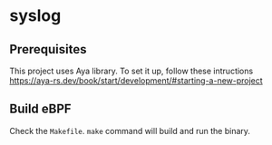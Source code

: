 # syslog

## Prerequisites

This project uses Aya library. To set it up, follow these intructions https://aya-rs.dev/book/start/development/#starting-a-new-project 

## Build eBPF

Check the `Makefile`. `make` command will build and run the binary. 
